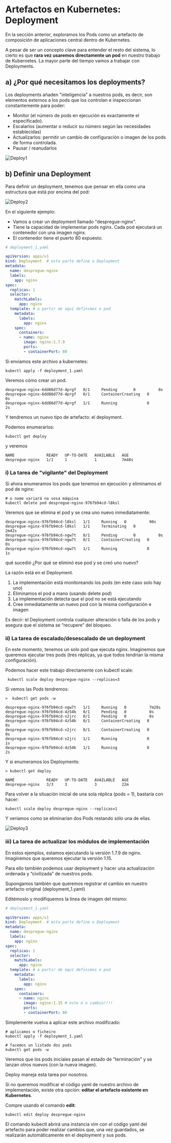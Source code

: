 # Artefactos en Kubernetes: Deployment

En la sección anterior, exploramos los Pods como un artefacto de composición de aplicaciones central dentro de Kubernetes.

A pesar de ser un concepto clave para entender el resto del sistema, lo cierto es que **rara vez usaremos directamente un pod** en nuestro trabajo de Kubernetes. La mayor parte del tiempo vamos a trabajar con Deployments.

## a) ¿Por qué necesitamos los deployments?

Los deployments añaden "inteligencia" a nuestros pods, es decir, son elementos externos a los pods que los controlan e inspeccionan constantemente para poder:

- Monitor (el número de pods en ejecución es exactamente el especificado).
- Escalarlos (aumentar o reducir su número según las necesidades establecidas)
- Actualizarlos: permitir un cambio de configuración o imagen de los pods de forma controlada.
- Pausar / reanudarlos

![Deploy1](../../_media/02/deployment.png)

## b) Definir una Deployment

Para definir un deployment, tenemos que pensar en ella como una estructura que está por encima del pod:

![Deploy2](../../_media/02/deployment2.png)

En el siguiente ejemplo:

- Vamos a crear un deployment llamado "despregue-nginx".
- Tiene la capacidad de implementar pods nginx. Cada pod ejecutará un contenedor con una imagen nginx.
- El contenedor tiene el puerto 80 expuesto.

```yaml
# deployment_1.yaml

apiVersion: apps/v1
kind: Deployment  # esta parte define o Deployment
metadata:
  name: despregue-nginx
  labels:
    app: nginx
spec:
  replicas: 1
  selector:
    matchLabels:
      app: nginx
  template: # a partir de aquí definimos o pod
    metadata:
      labels:
        app: nginx
    spec:
      containers:
      - name: nginx
        image: nginx:1.7.9
        ports:
        - containerPort: 80
```

Si enviamos este archivo a kubernetes:

```shell
kubectl apply -f deployment_1.yaml
```

Veremos cómo crear un pod.

```shell
despregue-nginx-6dd86d77d-4prgf   0/1     Pending       0          0s
despregue-nginx-6dd86d77d-4prgf   0/1     ContainerCreating   0          0s
despregue-nginx-6dd86d77d-4prgf   1/1     Running             0          2s
```

Y tendremos un nuevo tipo de artefacto: el deployment.

Podemos enumerarlos:

```shell
kubectl get deploy
```

y veremos

```shell
NAME              READY   UP-TO-DATE   AVAILABLE   AGE
despregue-nginx   1/1     1            1           7m48s
```

### i) La tarea de "vigilante" del Deployment

Si ahora enumeramos los pods que tenemos en ejecución y eliminamos el pod de nginx:

```shell
# o nome variará na vosa máquina
kubectl delete pod despregue-nginx-976fb94cd-l8ksl
 ```

Veremos que se elimina el pod y se crea uno nuevo inmediatamente:

```shell
despregue-nginx-976fb94cd-l8ksl   1/1     Running   0          90s
despregue-nginx-976fb94cd-l8ksl   1/1     Terminating   0          2m42s
despregue-nginx-976fb94cd-ngw7t   0/1     Pending       0          0s
despregue-nginx-976fb94cd-ngw7t   0/1     ContainerCreating   0          0s
despregue-nginx-976fb94cd-ngw7t   1/1     Running             0          1s
```

qué sucedió ¿Por qué se eliminó ese pod y se creó uno nuevo?

La razón está en el Deployment.

1. La implementación está monitoreando los pods (en este caso solo hay uno)
2. Eliminamos el pod a mano (usando delete pod)
3. La implementación detecta que el pod no se está ejecutando
4. Cree inmediatamente un nuevo pod con la misma configuración e imagen

Es decir: el Deployment controla cualquier alteración o falla de los pods y asegura que el sistema se “recupere” del bloqueo.

### ii) La tarea de escalado/desescalado de un deployment

En este momento, tenemos un solo pod que ejecuta nginx. Imaginemos que queremos ejecutar tres pods (tres réplicas, ya que todos tendrían la misma configuración).

Podemos hacer este trabajo directamente con kubectl scale:

```shell
 kubectl scale deploy despregue-nginx --replicas=3
```

Si vemos las Pods tendremos:

```shell
>  kubectl get pods -w

despregue-nginx-976fb94cd-ngw7t   1/1     Running   0          7m28s
despregue-nginx-976fb94cd-4z54k   0/1     Pending   0          0s
despregue-nginx-976fb94cd-v2jrc   0/1     Pending   0          0s
despregue-nginx-976fb94cd-4z54k   0/1     ContainerCreating   0          0s
despregue-nginx-976fb94cd-v2jrc   0/1     ContainerCreating   0          0s
despregue-nginx-976fb94cd-v2jrc   1/1     Running             0          1s
despregue-nginx-976fb94cd-4z54k   1/1     Running             0          2s
```


Y si enumeramos los Deployments:

```shell
> kubectl get deploy

NAME              READY   UP-TO-DATE   AVAILABLE   AGE
despregue-nginx   3/3     3            3           22m
```

Para volver a la situación inicial de una sola réplica (pods = 1), bastaría con hacer:

```shell
kubectl scale deploy despregue-nginx --replicas=1
```

Y veríamos como se eliminarían dos Pods restando sólo una de ellas.

![Deploy3](../../_media/02/deployment3.png)

### iii) La tarea de actualizar los módulos de implementación

En estos ejemplos, estamos ejecutando la versión 1.7.9 de nginx. Imaginemos que queremos ejecutar la versión 1.15.

Para ello también podemos usar deployment y hacer una actualización ordenada y “civilizada” de nuestros pods.

Supongamos también que queremos registrar el cambio en nuestro artefacto original (deployment_1.yaml)

Editémoslo y modifiquemos la línea de imagen del mismo:

```yaml
# deployment_1.yaml

apiVersion: apps/v1
kind: Deployment  # esta parte define o Deployment
metadata:
  name: despregue-nginx
  labels:
    app: nginx
spec:
  replicas: 1
  selector:
    matchLabels:
      app: nginx
  template: # a partir de aquí definimos o pod
    metadata:
      labels:
        app: nginx
    spec:
      containers:
      - name: nginx
        image: nginx:1.15 # este é o cambio!!!!
        ports:
        - containerPort: 80
```

Simplemente vuelva a aplicar este archivo modificado:

```shell
# aplicamos o ficheiro
kubectl apply -f deployment_1.yaml

# facemos un listado dos pods
kubectl get pods -w
```

Veremos que los pods iniciales pasan al estado de "terminación" y se lanzan otros nuevos (con la nueva imagen).

Deploy maneja esta tarea por nosotros.

Si no queremos modificar el código yaml de nuestro archivo de implementación, existe otra opción: **editar el artefacto existente en Kubernetes**.

Compre usando el comando **edit**:

```shell
kubectl edit deploy despregue-nginx
```

El comando kubectl abrirá una instancia vim con el código yaml del artefacto para poder realizar cambios que, una vez guardados, se realizarán automáticamente en el deployment y sus pods.
